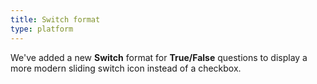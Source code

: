 ```yaml
---
title: Switch format
type: platform
---
```


We've added a new **Switch** format for **True/False** questions to display a more modern sliding switch icon instead of a checkbox.